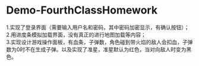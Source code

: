# Demo-FourthClassHomework
1.实现了登录界面（需要输入用户名和密码，其中密码加密显示，有确认按钮）；  
2.用进度条模拟加载界面，没有真正的进行地图加载等内容；  
3.实现设计游戏操作面板，有血条，子弹数，角色碰到带火焰的敌人会扣血，子弹数为0时不在生成子弹。以及实现了准星，准星默认为红色，当对向敌人时变为黑色。  